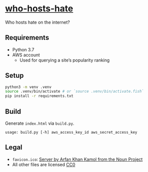 # [who-hosts-hate](https://who-hosts-hate.com)

Who hosts hate on the internet?

## Requirements

- Python 3.7
- AWS account
  - Used for querying a site’s popularity ranking

## Setup

```sh
python3 -m venv .venv
source .venv/bin/activate # or `source .venv/bin/activate.fish`
pip install -r requirements.txt
```

## Build

Generate `index.html` via `build.py`.

```
usage: build.py [-h] aws_access_key_id aws_secret_access_key
```

## Legal

* `favicon.ico`: [Server by Arfan Khan Kamol from the Noun Project](https://thenounproject.com/term/server/2784476)
* All other files are licensed [CC0](https://creativecommons.org/publicdomain/zero/1.0/)
